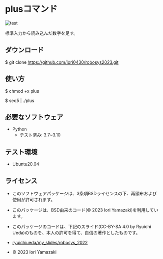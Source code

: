 # plusコマンド

![test](https://github.com/iori0430/robosys2023/actions/workflows/test.yml/badge.svg)

標準入力から読み込んだ数字を足す。

## ダウンロード
$ git clone <https://github.com/iori0430/robosys2023.git>

## 使い方      
$ chmod +x plus

$ seq5 | ./plus

## 必要なソフトウェア
* Python
  * テスト済み: 3.7~3.10

## テスト環境
* Ubuntu20.04

## ライセンス
* このソフトウェアパッケージは、3条項BSDライセンスの下、再頒布および使用が許可されます。

* このパッケージは、BSD由来のコード(© 2023 Iori Yamazaki)を利用しています。

* このパッケージのコードは、下記のスライド(CC-BY-SA 4.0 by Ryuichi Ueda)のものを、本人の許可を得て、自信の著作としたものです。

* [ryuichiueda/my_slides/robosys_2022](https://github.com/ryuichiueda/my_slide/tree/master/robosys_2022)

* © 2023 Iori Yamazaki
